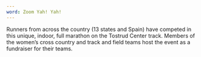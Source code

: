 ```yaml
---
word: Zoom Yah! Yah!
---
```


  Runners from across the country (13 states and Spain) have competed in this unique, indoor, full marathon on the Tostrud Center track. Members of the women’s cross country and track and field teams host the event as a fundraiser for their teams.
